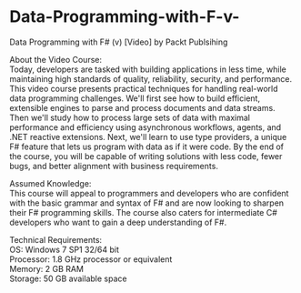 # Data-Programming-with-F-v-
Data Programming with F# (v) [Video] by Packt Publsihing


About the Video Course:</br>
Today, developers are tasked with building applications in less time, while maintaining high standards of quality, reliability, security, and performance.
This video course presents practical techniques for handling real-world data programming challenges. We'll first see how to build efficient, extensible engines to parse and process documents and data streams. Then we'll study how to process large sets of data with maximal performance and efficiency using asynchronous workflows, agents, and .NET reactive extensions. Next, we'll learn to use type providers, a unique F# feature that lets us program with data as if it were code.
By the end of the course, you will be capable of writing solutions with less code, fewer bugs, and better alignment with business requirements.

Assumed Knowledge:</br>
This course will appeal to programmers and developers who are confident with the basic grammar and syntax of F# and are now looking to sharpen their F# programming skills. The course also caters for intermediate C# developers who want to gain a deep understanding of F#.</br>

Technical Requirements:</br>
OS: Windows 7 SP1 32/64 bit</br>
Processor: 1.8 GHz processor or equivalent</br>
Memory: 2 GB RAM</br>
Storage: 50 GB available space</br>
